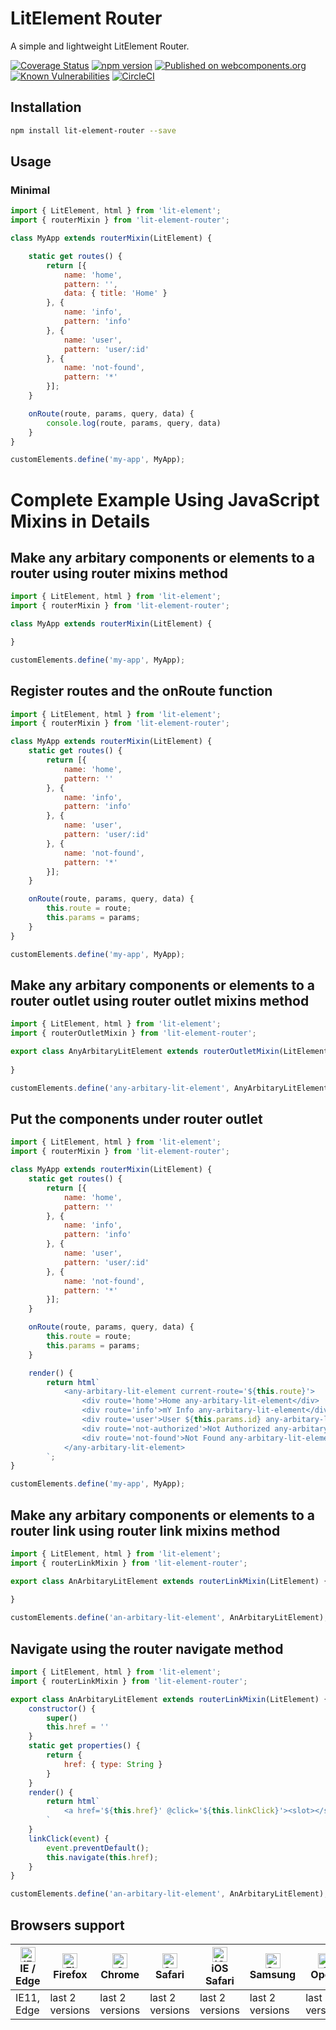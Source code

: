 # LitElement Router
A simple and lightweight LitElement Router.

[![Coverage Status](https://coveralls.io/repos/github/hamedasemi/lit-element-router/badge.svg?branch=release)](https://coveralls.io/github/hamedasemi/lit-element-router?branch=release)
[![npm version](https://badge.fury.io/js/lit-element-router.svg)](https://badge.fury.io/js/lit-element-router)
[![Published on webcomponents.org](https://img.shields.io/badge/webcomponents.org-published-blue.svg)](https://www.webcomponents.org/element/lit-element-router/1.0.0)
[![Known Vulnerabilities](https://snyk.io/test/github/hamedasemi/lit-element-router/badge.svg?targetFile=package.json)](https://snyk.io/test/github/hamedasemi/lit-element-router?targetFile=package.json)
[![CircleCI](https://circleci.com/gh/hamedasemi/lit-element-router/tree/release.svg?style=svg)](https://circleci.com/gh/hamedasemi/lit-element-router/tree/release)


## Installation

```sh
npm install lit-element-router --save
```

## Usage
### Minimal
```js
import { LitElement, html } from 'lit-element';
import { routerMixin } from 'lit-element-router';

class MyApp extends routerMixin(LitElement) {

    static get routes() {
        return [{
            name: 'home',
            pattern: '',
            data: { title: 'Home' }
        }, {
            name: 'info',
            pattern: 'info'
        }, {
            name: 'user',
            pattern: 'user/:id'
        }, {
            name: 'not-found',
            pattern: '*'
        }];
    }

    onRoute(route, params, query, data) {
        console.log(route, params, query, data)
    }
}

customElements.define('my-app', MyApp);
```   
        
    
# Complete Example Using JavaScript Mixins in Details

## Make any arbitary components or elements to a router using router mixins method
```javascript
import { LitElement, html } from 'lit-element';
import { routerMixin } from 'lit-element-router';

class MyApp extends routerMixin(LitElement) {

}

customElements.define('my-app', MyApp);
```

## Register routes and the onRoute function
```javascript
import { LitElement, html } from 'lit-element';
import { routerMixin } from 'lit-element-router';

class MyApp extends routerMixin(LitElement) {
    static get routes() {
        return [{
            name: 'home',
            pattern: ''
        }, {
            name: 'info',
            pattern: 'info'
        }, {
            name: 'user',
            pattern: 'user/:id'
        }, {
            name: 'not-found',
            pattern: '*'
        }];
    }

    onRoute(route, params, query, data) {
        this.route = route;
        this.params = params;
    }
}

customElements.define('my-app', MyApp);
```


## Make any arbitary components or elements to a router outlet using router outlet mixins method
```javascript
import { LitElement, html } from 'lit-element';
import { routerOutletMixin } from 'lit-element-router';

export class AnyArbitaryLitElement extends routerOutletMixin(LitElement) {
    
}

customElements.define('any-arbitary-lit-element', AnyArbitaryLitElement);
```

## Put the components under router outlet
```javascript
import { LitElement, html } from 'lit-element';
import { routerMixin } from 'lit-element-router';

class MyApp extends routerMixin(LitElement) {
    static get routes() {
        return [{
            name: 'home',
            pattern: ''
        }, {
            name: 'info',
            pattern: 'info'
        }, {
            name: 'user',
            pattern: 'user/:id'
        }, {
            name: 'not-found',
            pattern: '*'
        }];
    }

    onRoute(route, params, query, data) {
        this.route = route;
        this.params = params;
    }

    render() {
        return html`
            <any-arbitary-lit-element current-route='${this.route}'>
                <div route='home'>Home any-arbitary-lit-element</div>
                <div route='info'>mY Info any-arbitary-lit-element</div>
                <div route='user'>User ${this.params.id} any-arbitary-lit-element</div>
                <div route='not-authorized'>Not Authorized any-arbitary-lit-element</div>
                <div route='not-found'>Not Found any-arbitary-lit-element</div>
            </any-arbitary-lit-element>
        `;
}

customElements.define('my-app', MyApp);
```


## Make any arbitary components or elements to a router link using router link mixins method
```javascript
import { LitElement, html } from 'lit-element';
import { routerLinkMixin } from 'lit-element-router';

export class AnArbitaryLitElement extends routerLinkMixin(LitElement) {
    
}

customElements.define('an-arbitary-lit-element', AnArbitaryLitElement);
```

## Navigate using the router navigate method
```javascript
import { LitElement, html } from 'lit-element';
import { routerLinkMixin } from 'lit-element-router';

export class AnArbitaryLitElement extends routerLinkMixin(LitElement) {
    constructor() {
        super()
        this.href = ''
    }
    static get properties() {
        return {
            href: { type: String }
        }
    }
    render() {
        return html`
            <a href='${this.href}' @click='${this.linkClick}'><slot></slot></a>
        `
    }
    linkClick(event) {
        event.preventDefault();
        this.navigate(this.href);
    }
}

customElements.define('an-arbitary-lit-element', AnArbitaryLitElement);
```


## Browsers support

| [<img src="https://raw.githubusercontent.com/alrra/browser-logos/master/src/edge/edge_48x48.png" alt="IE / Edge" width="24px" height="24px" />](http://godban.github.io/browsers-support-badges/)</br>IE / Edge | [<img src="https://raw.githubusercontent.com/alrra/browser-logos/master/src/firefox/firefox_48x48.png" alt="Firefox" width="24px" height="24px" />](http://godban.github.io/browsers-support-badges/)</br>Firefox | [<img src="https://raw.githubusercontent.com/alrra/browser-logos/master/src/chrome/chrome_48x48.png" alt="Chrome" width="24px" height="24px" />](http://godban.github.io/browsers-support-badges/)</br>Chrome | [<img src="https://raw.githubusercontent.com/alrra/browser-logos/master/src/safari/safari_48x48.png" alt="Safari" width="24px" height="24px" />](http://godban.github.io/browsers-support-badges/)</br>Safari | [<img src="https://raw.githubusercontent.com/alrra/browser-logos/master/src/safari-ios/safari-ios_48x48.png" alt="iOS Safari" width="24px" height="24px" />](http://godban.github.io/browsers-support-badges/)</br>iOS Safari | [<img src="https://raw.githubusercontent.com/alrra/browser-logos/master/src/samsung-internet/samsung-internet_48x48.png" alt="Samsung" width="24px" height="24px" />](http://godban.github.io/browsers-support-badges/)</br>Samsung | [<img src="https://raw.githubusercontent.com/alrra/browser-logos/master/src/opera/opera_48x48.png" alt="Opera" width="24px" height="24px" />](http://godban.github.io/browsers-support-badges/)</br>Opera |
| --------- | --------- | --------- | --------- | --------- | --------- | --------- |
| IE11, Edge| last 2 versions| last 2 versions| last 2 versions| last 2 versions| last 2 versions| last 2 versions

